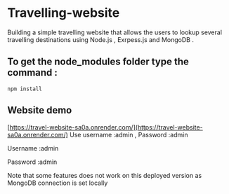 # Travelling-website
Building a simple travelling website that allows the users to lookup several travelling destinations using Node.js , Exrpess.js and MongoDB .

## To get the node_modules folder type the command :

```
npm install
```

## Website demo
[https://travel-website-sa0a.onrender.com/](https://travel-website-sa0a.onrender.com/)
Use username :admin , Password :admin 


Username :admin 

Password :admin 

Note that some features does not work on this deployed version as MongoDB connection is set locally

